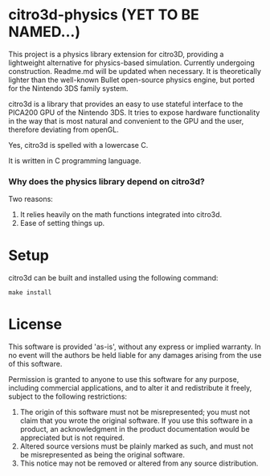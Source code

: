 # citro3d-physics (YET TO BE NAMED...)

This project is a physics library extension for citro3D, providing a lightweight alternative for physics-based simulation. Currently undergoing construction. Readme.md will be updated when necessary. It is theoretically lighter than the well-known Bullet open-source physics engine, but ported for the Nintendo 3DS family system.

citro3d is a library that provides an easy to use stateful interface to the PICA200 GPU of the Nintendo 3DS. It tries to expose hardware functionality in the way that is most natural and convenient to the GPU and the user, therefore deviating from openGL.

Yes, citro3d is spelled with a lowercase C.

It is written in C programming language.

### Why does the physics library depend on citro3d?

Two reasons:

1. It relies heavily on the math functions integrated into citro3d.
2. Ease of setting things up.

# Setup

citro3d can be built and installed using the following command:

    make install

# License

  This software is provided 'as-is', without any express or implied
  warranty.  In no event will the authors be held liable for any
  damages arising from the use of this software.

  Permission is granted to anyone to use this software for any
  purpose, including commercial applications, and to alter it and
  redistribute it freely, subject to the following restrictions:

  1. The origin of this software must not be misrepresented; you
     must not claim that you wrote the original software. If you use
     this software in a product, an acknowledgment in the product
     documentation would be appreciated but is not required.
  2. Altered source versions must be plainly marked as such, and
     must not be misrepresented as being the original software.
  3. This notice may not be removed or altered from any source
     distribution.
